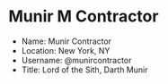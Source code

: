 # Munir M Contractor

* Name: Munir Contractor
* Location: New York, NY
* Username: @munircontractor
* Title: Lord of the Sith, Darth Munir
